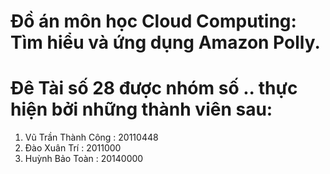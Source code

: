 # Đồ án môn học Cloud Computing: Tìm hiểu và ứng dụng Amazon Polly.
# Đê Tài số 28 được nhóm số .. thực hiện bởi những thành viên sau:
  1. Vũ Trần Thành Công : 20110448
  2. Đào Xuân Trí : 2011000
  3. Huỳnh Bảo Toàn : 20140000 
  
